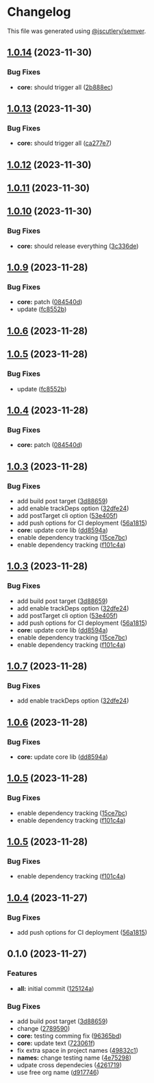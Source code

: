 # Changelog

This file was generated using [@jscutlery/semver](https://github.com/jscutlery/semver).

## [1.0.14](https://github.com/Hyperkid123/nxtesting/compare/@mmnxtest/core-1.0.13...@mmnxtest/core-1.0.14) (2023-11-30)


### Bug Fixes

* **core:** should trigger all ([2b888ec](https://github.com/Hyperkid123/nxtesting/commit/2b888ec0238770ef14c364b852c9757be0597b98))

## [1.0.13](https://github.com/Hyperkid123/nxtesting/compare/@mmnxtest/core-1.0.12...@mmnxtest/core-1.0.13) (2023-11-30)


### Bug Fixes

* **core:** should trigger all ([ca277e7](https://github.com/Hyperkid123/nxtesting/commit/ca277e74bd7996d0fa6e80dfcc2b784ee8576e22))

## [1.0.12](https://github.com/Hyperkid123/nxtesting/compare/@mmnxtest/core-1.0.11...@mmnxtest/core-1.0.12) (2023-11-30)

## [1.0.11](https://github.com/Hyperkid123/nxtesting/compare/@mmnxtest/core-1.0.10...@mmnxtest/core-1.0.11) (2023-11-30)

## [1.0.10](https://github.com/Hyperkid123/nxtesting/compare/@mmnxtest/core-1.0.9...@mmnxtest/core-1.0.10) (2023-11-30)


### Bug Fixes

* **core:** should release everything ([3c336de](https://github.com/Hyperkid123/nxtesting/commit/3c336deb1ad49afaffb34864d6cb327cdc407e6d))

## [1.0.9](https://github.com/Hyperkid123/nxtesting/compare/@mmnxtest/core-1.0.8...@mmnxtest/core-1.0.9) (2023-11-28)


### Bug Fixes

* **core:** patch ([084540d](https://github.com/Hyperkid123/nxtesting/commit/084540d3ea4ef150a9622864be24af0b0c6fdef1))
* update ([fc8552b](https://github.com/Hyperkid123/nxtesting/commit/fc8552b7fb3bb9437521b5d46dee22e0a13c6113))

## [1.0.6](https://github.com/Hyperkid123/nxtesting/compare/v1.0.5...v1.0.6) (2023-11-28)

## [1.0.5](https://github.com/Hyperkid123/nxtesting/compare/v1.0.4...v1.0.5) (2023-11-28)


### Bug Fixes

* update ([fc8552b](https://github.com/Hyperkid123/nxtesting/commit/fc8552b7fb3bb9437521b5d46dee22e0a13c6113))

## [1.0.4](https://github.com/Hyperkid123/nxtesting/compare/v1.0.3...v1.0.4) (2023-11-28)


### Bug Fixes

* **core:** patch ([084540d](https://github.com/Hyperkid123/nxtesting/commit/084540d3ea4ef150a9622864be24af0b0c6fdef1))

## [1.0.3](https://github.com/Hyperkid123/nxtesting/compare/v1.0.2...v1.0.3) (2023-11-28)


### Bug Fixes

* add build post target ([3d88659](https://github.com/Hyperkid123/nxtesting/commit/3d886599e905ec21bdeca96f67f050dc43087435))
* add enable trackDeps option ([32dfe24](https://github.com/Hyperkid123/nxtesting/commit/32dfe24a94f4511a96f369ea4becae0688371ecf))
* add postTarget cli option ([53e405f](https://github.com/Hyperkid123/nxtesting/commit/53e405f13c9ff270fb9bd1ebd2d313501d0dd453))
* add push options for CI deployment ([56a1815](https://github.com/Hyperkid123/nxtesting/commit/56a18155d9dac9040feb2cb53b67fcb014781904))
* **core:** update core lib ([dd8594a](https://github.com/Hyperkid123/nxtesting/commit/dd8594ace0f3ae3f7fb5ee36bbc445f311daa19a))
* enable dependency tracking ([15ce7bc](https://github.com/Hyperkid123/nxtesting/commit/15ce7bc5bed789e3a72515bc222b5d678e3c66a6))
* enable dependency tracking ([f101c4a](https://github.com/Hyperkid123/nxtesting/commit/f101c4acc4db78180f2c79f790c6aa01a4bdf7c0))

## [1.0.3](https://github.com/Hyperkid123/nxtesting/compare/v1.0.2...v1.0.3) (2023-11-28)


### Bug Fixes

* add build post target ([3d88659](https://github.com/Hyperkid123/nxtesting/commit/3d886599e905ec21bdeca96f67f050dc43087435))
* add enable trackDeps option ([32dfe24](https://github.com/Hyperkid123/nxtesting/commit/32dfe24a94f4511a96f369ea4becae0688371ecf))
* add postTarget cli option ([53e405f](https://github.com/Hyperkid123/nxtesting/commit/53e405f13c9ff270fb9bd1ebd2d313501d0dd453))
* add push options for CI deployment ([56a1815](https://github.com/Hyperkid123/nxtesting/commit/56a18155d9dac9040feb2cb53b67fcb014781904))
* **core:** update core lib ([dd8594a](https://github.com/Hyperkid123/nxtesting/commit/dd8594ace0f3ae3f7fb5ee36bbc445f311daa19a))
* enable dependency tracking ([15ce7bc](https://github.com/Hyperkid123/nxtesting/commit/15ce7bc5bed789e3a72515bc222b5d678e3c66a6))
* enable dependency tracking ([f101c4a](https://github.com/Hyperkid123/nxtesting/commit/f101c4acc4db78180f2c79f790c6aa01a4bdf7c0))

## [1.0.7](https://github.com/Hyperkid123/nxtesting/compare/@mmnxtest/core-1.0.6...@mmnxtest/core-1.0.7) (2023-11-28)


### Bug Fixes

* add enable trackDeps option ([32dfe24](https://github.com/Hyperkid123/nxtesting/commit/32dfe24a94f4511a96f369ea4becae0688371ecf))

## [1.0.6](https://github.com/Hyperkid123/nxtesting/compare/@mmnxtest/core-1.0.5...@mmnxtest/core-1.0.6) (2023-11-28)


### Bug Fixes

* **core:** update core lib ([dd8594a](https://github.com/Hyperkid123/nxtesting/commit/dd8594ace0f3ae3f7fb5ee36bbc445f311daa19a))

## [1.0.5](https://github.com/Hyperkid123/nxtesting/compare/@mmnxtest/core-1.0.4...@mmnxtest/core-1.0.5) (2023-11-28)


### Bug Fixes

* enable dependency tracking ([15ce7bc](https://github.com/Hyperkid123/nxtesting/commit/15ce7bc5bed789e3a72515bc222b5d678e3c66a6))
* enable dependency tracking ([f101c4a](https://github.com/Hyperkid123/nxtesting/commit/f101c4acc4db78180f2c79f790c6aa01a4bdf7c0))

## [1.0.5](https://github.com/Hyperkid123/nxtesting/compare/@mmnxtest/core-1.0.4...@mmnxtest/core-1.0.5) (2023-11-28)


### Bug Fixes

* enable dependency tracking ([f101c4a](https://github.com/Hyperkid123/nxtesting/commit/f101c4acc4db78180f2c79f790c6aa01a4bdf7c0))

## [1.0.4](https://github.com/Hyperkid123/nxtesting/compare/@mmnxtest/core-1.0.3...@mmnxtest/core-1.0.4) (2023-11-27)


### Bug Fixes

* add push options for CI deployment ([56a1815](https://github.com/Hyperkid123/nxtesting/commit/56a18155d9dac9040feb2cb53b67fcb014781904))

## 0.1.0 (2023-11-27)


### Features

* **all:** initial commit ([125124a](https://github.com/Hyperkid123/nxtesting/commit/125124a52f6c026740879cf4ca2afdffe152afb6))


### Bug Fixes

* add build post target ([3d88659](https://github.com/Hyperkid123/nxtesting/commit/3d886599e905ec21bdeca96f67f050dc43087435))
* change ([2789590](https://github.com/Hyperkid123/nxtesting/commit/27895906d0db9257204b958fe2b48c1708a9ae8d))
* **core:** testing comming fix ([96365bd](https://github.com/Hyperkid123/nxtesting/commit/96365bdd21b045449c9f60f9a03049495db811de))
* **core:** update text ([723061f](https://github.com/Hyperkid123/nxtesting/commit/723061fca0331d80739463b8c7f2e329485a944f))
* fix extra space in project names ([49832c1](https://github.com/Hyperkid123/nxtesting/commit/49832c150e0b535044bd0d60cbc427a4e4eed2b1))
* **names:** change testing name ([4e75298](https://github.com/Hyperkid123/nxtesting/commit/4e75298228ce9ac5a13c9cd396bdcf301adfd636))
* udpate cross dependecies ([4261719](https://github.com/Hyperkid123/nxtesting/commit/42617196da7972f8a9db499860949fe41589da46))
* use free org name ([d917746](https://github.com/Hyperkid123/nxtesting/commit/d9177460ebeef193190b21ecc3a2c819674882a2))
